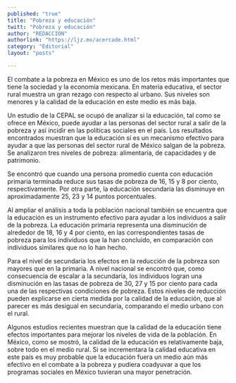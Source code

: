 ```yaml
---
published: "true"
title: "Pobreza y educación"
twitt: "Pobreza y educación"
author: "REDACCION"
authorlink: "https://ljz.mx/acercade.html"
category: "Editorial"
layout: "posts"

---
```



  El combate a la pobreza en México es uno de los retos más importantes que tiene la sociedad y la economía mexicana. En materia educativa, el sector rural muestra un gran rezago con respecto al urbano. Sus niveles son menores y la calidad de la educación en este medio es más baja.



  Un estudio de la CEPAL se ocupó de analizar si la educación, tal como se ofrece en México, puede ayudar a las personas del sector rural a salir de la pobreza y así incidir en las políticas sociales en el país. Los resultados encontrados muestran que la educación sí es un mecanismo efectivo para ayudar a que las personas del sector rural de México salgan de la pobreza. Se analizaron tres niveles de pobreza: alimentaria, de capacidades y de patrimonio.



  Se encontró que cuando una persona promedio cuenta con educación primaria terminada reduce sus tasas de pobreza de 16, 15 y 8 por ciento, respectivamente. Por otra parte, la educación secundaria las disminuye en aproximadamente 25, 23 y 14 puntos porcentuales.



  Al ampliar el análisis a toda la población nacional también se encuentra que la educación es un instrumento efectivo para ayudar a los individuos a salir de la pobreza. La educación primaria representa una disminución de alrededor de 18, 16 y 4 por ciento, en las correspondientes tasas de pobreza para los individuos que la han concluido, en comparación con individuos similares que no lo han hecho.



  Para el nivel de secundaria los efectos en la reducción de la pobreza son mayores que en la primaria. A nivel nacional se encontró que, como consecuencia de escalar a la secundaria, los individuos logran una disminución en las tasas de pobreza de 30, 27 y 15 por ciento para cada una de las respectivas condiciones de pobreza. Estos niveles de reducción pueden explicarse en cierta medida por la calidad de la educación, que al parecer es más desigual en secundaria, comparando el medio urbano con el rural.



  Algunos estudios recientes muestran que la calidad de la educación tiene efectos importantes para mejorar los niveles de vida de la población. En México, como se mostró, la calidad de la educación es relativamente baja, sobre todo en el medio rural. Si se incrementara la calidad educativa en este país es muy probable que la educación fuera un medio aún más efectivo en el combate a la pobreza y pudiera coadyuvar a que los programas sociales en México tuvieran una mayor penetración.

